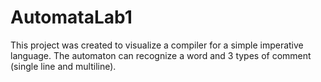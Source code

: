 # AutomataLab1

This project was created to visualize a compiler for a simple imperative language.
The automaton can recognize a word and 3 types of comment (single line and multiline).
